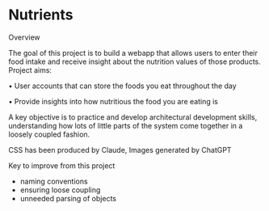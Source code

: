 # Nutrients

Overview

The goal of this project is to build a webapp that allows users to enter their food intake and receive insight about the nutrition values of those products.
Project aims:

•	User accounts that can store the foods you eat throughout the day

•   Provide insights into how nutritious the food you are eating is

A key objective is to practice and develop architectural development skills, understanding how lots of little parts of the system come together in a loosely coupled fashion.

CSS has been produced by Claude, Images generated by ChatGPT

Key to improve from this project

- naming conventions 
- ensuring loose coupling
- unneeded parsing of objects
